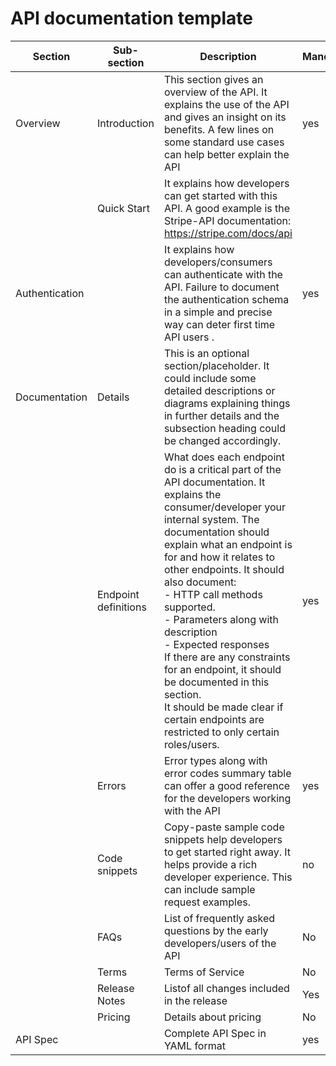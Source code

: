 # API documentation template

| Section | Sub-section | Description | Mandatory | 
|----|---|---|-|
| Overview | Introduction | This section gives an overview of the API. It explains the use of the API and gives an insight on its benefits. A few lines on some standard use cases can help better explain the API  | yes |
|| Quick Start|It explains how developers can get started with this API. A good example is the Stripe-API documentation: https://stripe.com/docs/api ||
|Authentication| |It explains how developers/consumers can authenticate with the API. Failure to document the authentication schema in a simple and precise way can deter first time API users . 	|yes|
|Documentation|Details|This is an optional section/placeholder. It could include some detailed descriptions or diagrams explaining things in further details and the subsection heading could be changed accordingly.| |
| |Endpoint definitions | What does each endpoint do is a critical part of the API documentation. It explains the consumer/developer your internal system. The documentation should explain what an endpoint is for and how it relates to other endpoints. It should also document:</br> - HTTP call methods supported. </br> - Parameters along with description </br> - Expected responses </br> If there are any constraints for an endpoint, it should be documented in this section. </br> It should be made clear if certain endpoints are restricted to only certain roles/users. | yes |
|  |Errors|Error types along with error codes summary table can offer a good reference for the developers working with the API | yes |
|  |Code snippets| Copy-paste sample code snippets help developers to get started right away. It helps provide a rich developer experience. This can include sample request examples. | no |
|  |FAQs| List of frequently asked questions by the early developers/users of the API |No |
|  |Terms|Terms of Service |No|
|  |Release Notes|Listof all changes included in the release |Yes| 
|  |Pricing |Details about pricing |No|
|API Spec || Complete API Spec in YAML format | yes |
